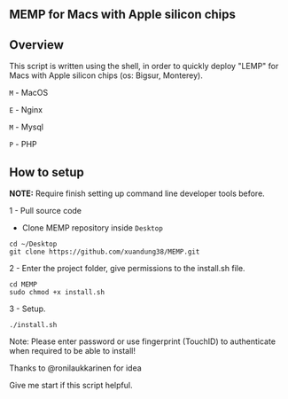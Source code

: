 ## MEMP for Macs with Apple silicon chips 

## Overview
This script is written using the shell, in order to quickly deploy "LEMP" for Macs with Apple silicon chips (os: Bigsur, Monterey).

`M` - MacOS

`E` - Nginx

`M` - Mysql

`P` - PHP

## How to setup
**NOTE:**  Require finish setting up command line developer tools before.

1 - Pull source code
- Clone MEMP repository inside `Desktop`
```
cd ~/Desktop
git clone https://github.com/xuandung38/MEMP.git
```
2 - Enter the project folder, give permissions to the install.sh file.
```
cd MEMP
sudo chmod +x install.sh
```

3 - Setup.
```
./install.sh
```
Note: Please enter password or use fingerprint (TouchID) to authenticate when required to be able to install!

Thanks to @ronilaukkarinen for idea

Give me start if this script helpful.
